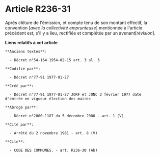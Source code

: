 # Article R236-31

Après clôture de l'émission, et compte tenu de son montant effectif, la convention [*avec la collectivité emprunteuse*]
mentionnée à l'article précédent est, s'il y a lieu, rectifiée et complétée par un avenant[*révision*].

**Liens relatifs à cet article**

	**Anciens textes**:

	  - Décret n°54-164 1954-02-15 art. 3 al. 3

	**Codifié par**:

	  - Décret n°77-91 1977-01-27

	**Créé par**:

	  - Décret n°77-91 1977-01-27 JORF et JONC 3 février 1977 date d'entrée en vigueur élection des maires

	**Abrogé par**:

	  - Décret n°2000-1187 du 5 décembre 2000 - art. 1 (V)

	**Cité par**:

	  - Arrêté du 2 novembre 1981 - art. 8 (V)

	**Cite**:

	  - CODE DES COMMUNES. - art. R236-30 (Ab)
